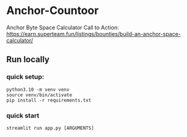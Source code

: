 # Anchor-Countoor
Anchor Byte Space Calculator
Call to Action: https://earn.superteam.fun/listings/bounties/build-an-anchor-space-calculator/
## Run locally
### quick setup:
```
python3.10 -m venv venv
source venv/bin/activate
pip install -r requirements.txt
```

### quick start

```
streamlit run app.py [ARGUMENTS]
```
